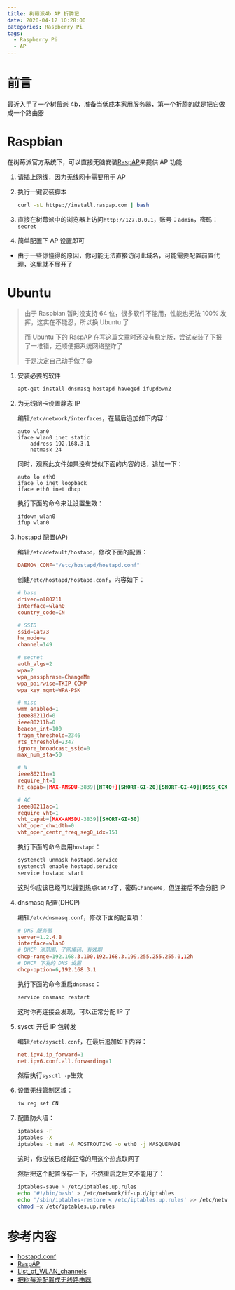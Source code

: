 ```yaml
---
title: 树莓派4b AP 折腾记
date: 2020-04-12 10:28:00
categories: Raspberry Pi
tags:
  - Raspberry Pi
  - AP
---
```

# 前言
最近入手了一个树莓派 4b，准备当低成本家用服务器，第一个折腾的就是把它做成一个路由器

<!-- more -->
# Raspbian
在树莓派官方系统下，可以直接无脑安装[RaspAP](https://github.com/billz/raspap-webgui)来提供 AP 功能

1. 请插上网线，因为无线网卡需要用于 AP
2. 执行一键安装脚本

    ```sh
    curl -sL https://install.raspap.com | bash
    ```
3. 直接在树莓派中的浏览器上访问`http://127.0.0.1`，账号：`admin`，密码：`secret`
4. 简单配置下 AP 设置即可

* 由于一些你懂得的原因，你可能无法直接访问此域名，可能需要配置前置代理，这里就不展开了

# Ubuntu
> 由于 Raspbian 暂时没支持 64 位，很多软件不能用，性能也无法 100% 发挥，这实在不能忍，所以换 Ubuntu 了
>
> 而 Ubuntu 下的 RaspAP 在写这篇文章时还没有稳定版，尝试安装了下报了一堆错，还顺便把系统网络整炸了
>
> 于是决定自己动手做了😂

1. 安装必要的软件

    ```sh
    apt-get install dnsmasq hostapd haveged ifupdown2
    ```

2. 为无线网卡设置静态 IP

    编辑`/etc/network/interfaces`，在最后追加如下内容：

    ```
    auto wlan0
    iface wlan0 inet static
        address 192.168.3.1
        netmask 24
    ```

    同时，观察此文件如果没有类似下面的内容的话，追加一下：

    ```
    auto lo eth0
    iface lo inet loopback
    iface eth0 inet dhcp
    ```

    执行下面的命令来让设置生效：

    ```sh
    ifdown wlan0
    ifup wlan0
    ```

3. hostapd 配置(AP)

    编辑`/etc/default/hostapd`，修改下面的配置：

    ```conf
    DAEMON_CONF="/etc/hostapd/hostapd.conf"
    ```

    创建`/etc/hostapd/hostapd.conf`，内容如下：

    ```conf
    # base
    driver=nl80211
    interface=wlan0
    country_code=CN

    # SSID
    ssid=Cat73
    hw_mode=a
    channel=149

    # secret
    auth_algs=2
    wpa=2
    wpa_passphrase=ChangeMe
    wpa_pairwise=TKIP CCMP
    wpa_key_mgmt=WPA-PSK

    # misc
    wmm_enabled=1
    ieee80211d=0
    ieee80211h=0
    beacon_int=100
    fragm_threshold=2346
    rts_threshold=2347
    ignore_broadcast_ssid=0
    max_num_sta=50

    # N
    ieee80211n=1
    require_ht=1
    ht_capab=[MAX-AMSDU-3839][HT40+][SHORT-GI-20][SHORT-GI-40][DSSS_CCK-40]

    # AC
    ieee80211ac=1
    require_vht=1
    vht_capab=[MAX-AMSDU-3839][SHORT-GI-80]
    vht_oper_chwidth=0
    vht_oper_centr_freq_seg0_idx=151
    ```

    执行下面的命令启用`hostapd`：

    ```sh
    systemctl unmask hostapd.service
    systemctl enable hostapd.service
    service hostapd start
    ```

    这时你应该已经可以搜到热点`Cat73`了，密码`ChangeMe`，但连接后不会分配 IP

4. dnsmasq 配置(DHCP)

    编辑`/etc/dnsmasq.conf`，修改下面的配置项：

    ```conf
    # DNS 服务器
    server=1.2.4.8
    interface=wlan0
    # DHCP 池范围、子网掩码、有效期
    dhcp-range=192.168.3.100,192.168.3.199,255.255.255.0,12h
    # DHCP 下发的 DNS 设置
    dhcp-option=6,192.168.3.1
    ```

    执行下面的命令重启`dnsmasq`：

    ```sh
    service dnsmasq restart
    ```

    这时你再连接会发现，可以正常分配 IP 了
5. sysctl 开启 IP 包转发

    编辑`/etc/sysctl.conf`，在最后追加如下内容：

    ```conf
    net.ipv4.ip_forward=1
    net.ipv6.conf.all.forwarding=1
    ```

    然后执行`sysctl -p`生效
6. 设置无线管制区域：
    ```sh
    iw reg set CN
    ```

7. 配置防火墙：
    ```sh
    iptables -F
    iptables -X
    iptables -t nat -A POSTROUTING -o eth0 -j MASQUERADE
    ```

    这时，你应该已经能正常的用这个热点联网了

    然后把这个配置保存一下，不然重启之后又不能用了：

    ```sh
    iptables-save > /etc/iptables.up.rules
    echo '#!/bin/bash' > /etc/network/if-up.d/iptables
    echo '/sbin/iptables-restore < /etc/iptables.up.rules' >> /etc/network/if-up.d/iptables
    chmod +x /etc/iptables.up.rules
    ```

# 参考内容
* [hostapd.conf](https://w1.fi/cgit/hostap/plain/hostapd/hostapd.conf)
* [RaspAP](https://github.com/billz/raspap-webgui)
* [List_of_WLAN_channels](https://en.wikipedia.org/wiki/List_of_WLAN_channels#5_GHz_or_5.8_GHz_(802.11a/h/j/n/ac/ax))
* [把树莓派配置成无线路由器](https://shumeipai.nxez.com/2013/09/11/raspberry-pi-configured-as-a-wireless-router.html)

